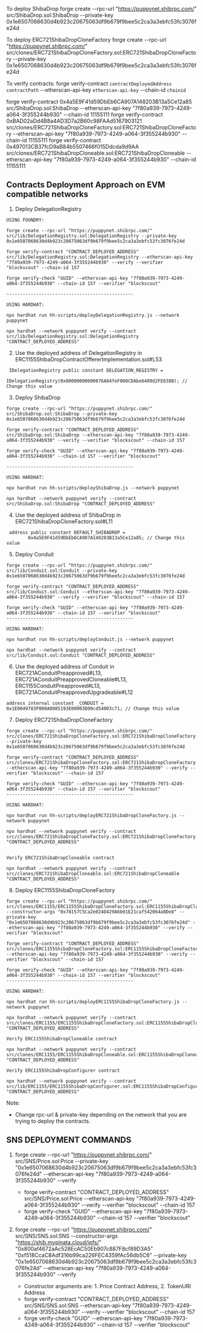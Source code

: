 To deploy ShibaDrop
forge create --rpc-url "https://puppynet.shibrpc.com/" src/ShibaDrop.sol:ShibaDrop --private-key 0x1e6507068630d4b923c20675063df9b679f9bee5c2ca3a3ebfc53fc3076fe24d

To deploy ERC721ShibaDropCloneFactory
forge create --rpc-url "https://puppynet.shibrpc.com/" src/clones/ERC721ShibaDropCloneFactory.sol:ERC721ShibaDropCloneFactory --private-key 0x1e6507068630d4b923c20675063df9b679f9bee5c2ca3a3ebfc53fc3076fe24d

To verify contracts:
forge verify-contract `contractDeployedAddress` `contractPath` --etherscan-api-key `etherscan-api-key` --chain-id `chainid`

forge verify-contract 0x4a5E9F41d59DbEb6CA907A148203B13a5Ce12a85 src/ShibaDrop.sol:ShibaDrop --etherscan-api-key "7f80a939-7973-4249-a064-3f355244b930" --chain-id 11155111
forge verify-contract 0xBAD02aDd4B8a4AD3D7a2B60c98FAAd5167903121 src/clones/ERC721ShibaDropCloneFactory.sol:ERC721ShibaDropCloneFactory --etherscan-api-key "7f80a939-7973-4249-a064-3f355244b930" --chain-id 11155111
forge verify-contract 0x497013CB37fcD9aB84b5507466f015Ddcda9d9AA src/clones/ERC721ShibaDropCloneable.sol:ERC721ShibaDropCloneable --etherscan-api-key "7f80a939-7973-4249-a064-3f355244b930" --chain-id 11155111

## Contracts Deployment Approach on EVM compatible networks

1. Deploy DelegationRegistry

```
USING FOUNDRY:

forge create --rpc-url "https://puppynet.shibrpc.com/" src/lib/DelegationRegistry.sol:DelegationRegistry --private-key 0x1e6507068630d4b923c20675063df9b679f9bee5c2ca3a3ebfc53fc3076fe24d

forge verify-contract "CONTRACT_DEPLOYED_ADDRESS" src/lib/DelegationRegistry.sol:DelegationRegistry --etherscan-api-key "7f80a939-7973-4249-a064-3f355244b930" --verify --verifier "blockscout" --chain-id 157

forge verify-check "GUID" --etherscan-api-key "7f80a939-7973-4249-a064-3f355244b930" --chain-id 157 --verifier "blockscout"

-----------------------------------------------

USING HARDHAT:

npx hardhat run hh-scripts/deployDelegationRegistry.js --network puppynet

npx hardhat --network puppynet verify --contract src/lib/DelegationRegistry.sol:DelegationRegistry "CONTRACT_DEPLOYED_ADDRESS"
```

2. Use the deployed address of DelegationRegistry in ERC1155ShibaDropContractOffererImplementation.sol#L53

```
 IDelegationRegistry public constant DELEGATION_REGISTRY =
        IDelegationRegistry(0x00000000000076A84feF008CDAbe6409d2FE638B); // Change this value
```

3. Deploy ShibaDrop

```
forge create --rpc-url "https://puppynet.shibrpc.com/" src/ShibaDrop.sol:ShibaDrop --private-key 0x1e6507068630d4b923c20675063df9b679f9bee5c2ca3a3ebfc53fc3076fe24d

forge verify-contract "CONTRACT_DEPLOYED_ADDRESS" src/ShibaDrop.sol:ShibaDrop --etherscan-api-key "7f80a939-7973-4249-a064-3f355244b930" --verify --verifier "blockscout" --chain-id 157

forge verify-check "GUID" --etherscan-api-key "7f80a939-7973-4249-a064-3f355244b930" --chain-id 157 --verifier "blockscout"

-----------------------------------------------

USING HARDHAT:

npx hardhat run hh-scripts/deployShibaDrop.js --network puppynet

npx hardhat --network puppynet verify --contract src/ShibaDrop.sol:ShibaDrop "CONTRACT_DEPLOYED_ADDRESS"
```

4. Use the deployed address of ShibaDrop in ERC721ShibaDropCloneFactory.sol#L11

```
 address public constant DEFAULT_SHIBADROP =
        0x4a5E9F41d59DbEb6CA907A148203B13a5Ce12a85; // Change this value
```

5. Deploy Conduit

```
forge create --rpc-url "https://puppynet.shibrpc.com/" src/lib/Conduit.sol:Conduit --private-key 0x1e6507068630d4b923c20675063df9b679f9bee5c2ca3a3ebfc53fc3076fe24d

forge verify-contract "CONTRACT_DEPLOYED_ADDRESS" src/lib/Conduit.sol:Conduit --etherscan-api-key "7f80a939-7973-4249-a064-3f355244b930" --verify --verifier "blockscout" --chain-id 157

forge verify-check "GUID" --etherscan-api-key "7f80a939-7973-4249-a064-3f355244b930" --chain-id 157 --verifier "blockscout"
-----------------------------------------------

USING HARDHAT:

npx hardhat run hh-scripts/deployConduit.js --network puppynet

npx hardhat --network puppynet verify --contract src/lib/Conduit.sol:Conduit "CONTRACT_DEPLOYED_ADDRESS"
```

6. Use the deployed address of Conduit in ERC721AConduitPreapproved#L13, ERC721AConduitPreapprovedCloneable#L13, ERC1155ConduitPreapproved#L13, ERC721AConduitPreapprovedUpgradeable#L12

```
address internal constant _CONDUIT = 0x1E0049783F008A0085193E00003D00cd54003c71; // Change this value
```

7. Deploy ERC721ShibaDropCloneFactory

```
forge create --rpc-url "https://puppynet.shibrpc.com/" src/clones/ERC721ShibaDropCloneFactory.sol:ERC721ShibaDropCloneFactory --private-key 0x1e6507068630d4b923c20675063df9b679f9bee5c2ca3a3ebfc53fc3076fe24d

forge verify-contract "CONTRACT_DEPLOYED_ADDRESS" src/clones/ERC721ShibaDropCloneFactory.sol:ERC721ShibaDropCloneFactory --etherscan-api-key "7f80a939-7973-4249-a064-3f355244b930" --verify --verifier "blockscout" --chain-id 157

forge verify-check "GUID" --etherscan-api-key "7f80a939-7973-4249-a064-3f355244b930" --chain-id 157 --verifier "blockscout"
-----------------------------------------------

USING HARDHAT:

npx hardhat run hh-scripts/deployERC721ShibaDropCloneFactory.js --network puppynet

npx hardhat --network puppynet verify --contract src/clones/ERC721ShibaDropCloneFactory.sol:ERC721ShibaDropCloneFactory "CONTRACT_DEPLOYED_ADDRESS"


Verify ERC721ShibaDropCloneable contract

npx hardhat --network puppynet verify --contract src/clones/ERC721ShibaDropCloneable.sol:ERC721ShibaDropCloneable "CONTRACT_DEPLOYED_ADDRESS"
```

8. Deploy ERC1155ShibaDropCloneFactory

```
forge create --rpc-url "https://puppynet.shibrpc.com/" src/clones/ERC1155/ERC1155ShibaDropCloneFactory.sol:ERC1155ShibaDropCloneFactory --constructor-args "0x78157C5Ca2e024D429A6b01E21caf542064a8De8" --private-key "0x1e6507068630d4b923c20675063df9b679f9bee5c2ca3a3ebfc53fc3076fe24d" --etherscan-api-key "7f80a939-7973-4249-a064-3f355244b930" --verify --verifier "blockscout"

forge verify-contract "CONTRACT_DEPLOYED_ADDRESS" src/clones/ERC1155ShibaDropCloneFactory.sol:ERC1155ShibaDropCloneFactory --etherscan-api-key "7f80a939-7973-4249-a064-3f355244b930" --verify --verifier "blockscout" --chain-id 157

forge verify-check "GUID" --etherscan-api-key "7f80a939-7973-4249-a064-3f355244b930" --chain-id 157 --verifier "blockscout"
-----------------------------------------------

USING HARDHAT:

npx hardhat run hh-scripts/deployERC1155ShibaDropCloneFactory.js --network puppynet

npx hardhat --network puppynet verify --contract src/clones/ERC1155/ERC1155ShibaDropCloneFactory.sol:ERC1155ShibaDropCloneFactory "CONTRACT_DEPLOYED_ADDRESS"

Verify ERC1155ShibaDropCloneable contract

npx hardhat --network puppynet verify --contract src/clones/ERC1155/ERC1155ShibaDropCloneable.sol:ERC1155ShibaDropCloneable "CONTRACT_DEPLOYED_ADDRESS"

Verify ERC1155ShibaDropConfigurer contract

npx hardhat --network puppynet verify --contract src/lib/ERC1155/ERC1155ShibaDropConfigurer.sol:ERC1155ShibaDropConfigurer "CONTRACT_DEPLOYED_ADDRESS"
```

Note:

- Change rpc-url & private-key depending on the network that you are trying to deploy the contracts.

## SNS DEPLOYMENT COMMANDS

1. forge create --rpc-url "https://puppynet.shibrpc.com/" src/SNS/Price.sol:Price --private-key "0x1e6507068630d4b923c20675063df9b679f9bee5c2ca3a3ebfc53fc3076fe24d" --etherscan-api-key "7f80a939-7973-4249-a064-3f355244b930" --verify

   - forge verify-contract "CONTRACT_DEPLOYED_ADDRESS" src/SNS/Price.sol:Price --etherscan-api-key "7f80a939-7973-4249-a064-3f355244b930" --verify --verifier "blockscout" --chain-id 157
   - forge verify-check "GUID" --etherscan-api-key "7f80a939-7973-4249-a064-3f355244b930" --chain-id 157 --verifier "blockscout"

2. forge create --rpc-url "https://puppynet.shibrpc.com/" src/SNS/SNS.sol:SNS --constructor-args "https://shib.mypinata.cloud/ipfs/" "0x800af4672aAc528EcAC50Eb907c887F8cf89D3A5" "0xf518CcaC8Adf316b99ca226FEC4359fAc56db5C6" --private-key "0x1e6507068630d4b923c20675063df9b679f9bee5c2ca3a3ebfc53fc3076fe24d" --etherscan-api-key "7f80a939-7973-4249-a064-3f355244b930" --verify

   - Constructor arguments are: 1. Price Contract Address, 2. TokenURI Address
   - forge verify-contract "CONTRACT_DEPLOYED_ADDRESS" src/SNS/SNS.sol:SNS --etherscan-api-key "7f80a939-7973-4249-a064-3f355244b930" --verify --verifier "blockscout" --chain-id 157
   - forge verify-check "GUID" --etherscan-api-key "7f80a939-7973-4249-a064-3f355244b930" --chain-id 157 --verifier "blockscout"
